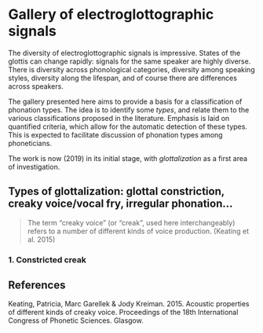 Gallery of electroglottographic signals
=============

The diversity of electroglottographic signals is impressive. States of the glottis can change rapidly: signals for the same speaker are highly diverse. There is diversity across phonological categories, diversity among speaking styles, diversity along the lifespan, and of course there are differences across speakers. 

The gallery presented here aims to provide a basis for a classification of phonation types. The idea is to identify some _types_, and relate them to the various classifications proposed in the literature. Emphasis is laid on quantified criteria, which allow for the automatic detection of these types. This is expected to facilitate discussion of phonation types among phoneticians. 

The work is now (2019) in its initial stage, with _glottalization_ as a first area of investigation.

## Types of glottalization: glottal constriction, creaky voice/vocal fry, irregular phonation...

> The term “creaky voice” (or “creak”, used here
> interchangeably) refers to a number of different
> kinds of voice production. (Keating et al. 2015)

### 1. Constricted creak



## References
Keating, Patricia, Marc Garellek & Jody Kreiman. 2015. Acoustic properties of different kinds of creaky voice. Proceedings of the 18th International Congress of Phonetic Sciences. Glasgow.

